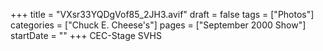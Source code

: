 +++
title = "VXsr33YQDgVof85_2JH3.avif"
draft = false
tags = ["Photos"]
categories = ["Chuck E. Cheese's"]
pages = ["September 2000 Show"]
startDate = ""
+++
CEC-Stage SVHS

